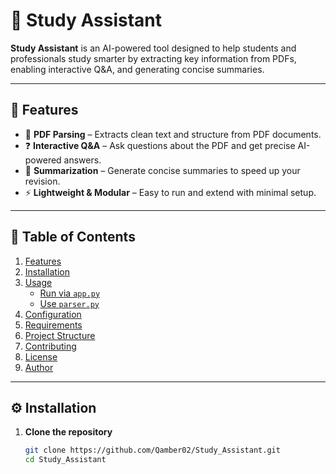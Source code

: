 # 📘 Study Assistant

**Study Assistant** is an AI-powered tool designed to help students and professionals study smarter by extracting key information from PDFs, enabling interactive Q&A, and generating concise summaries.

---

## 🚀 Features

- 📂 **PDF Parsing** – Extracts clean text and structure from PDF documents.  
- ❓ **Interactive Q&A** – Ask questions about the PDF and get precise AI-powered answers.  
- 📝 **Summarization** – Generate concise summaries to speed up your revision.  
- ⚡ **Lightweight & Modular** – Easy to run and extend with minimal setup.  

---

## 📑 Table of Contents

1. [Features](#-features)  
2. [Installation](#-installation)  
3. [Usage](#-usage)  
   - [Run via `app.py`](#run-via-apppy)  
   - [Use `parser.py`](#use-parserpy)  
4. [Configuration](#-configuration)  
5. [Requirements](#-requirements)  
6. [Project Structure](#-project-structure)  
7. [Contributing](#-contributing)  
8. [License](#-license)  
9. [Author](#-author)

---

## ⚙️ Installation

1. **Clone the repository**
   ```bash
   git clone https://github.com/Qamber02/Study_Assistant.git
   cd Study_Assistant
